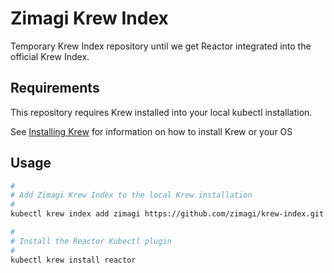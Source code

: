# Zimagi Krew Index

Temporary Krew Index repository until we get Reactor integrated into the official Krew Index.

## Requirements

This repository requires Krew installed into your local kubectl installation.

See [Installing Krew](https://krew.sigs.k8s.io/docs/user-guide/setup/install/) for information on how to install Krew or your OS

## Usage

```bash
#
# Add Zimagi Krew Index to the local Krew installation
#
kubectl krew index add zimagi https://github.com/zimagi/krew-index.git

#
# Install the Reactor Kubectl plugin
#
kubectl krew install reactor
```